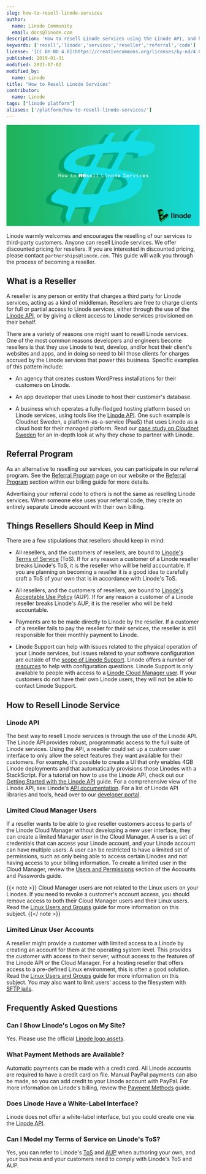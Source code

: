 ```yaml
---
slug: how-to-resell-linode-services
author:
  name: Linode Community
  email: docs@linode.com
description: 'How to resell Linode services using the Linode API, and how to get started with the Linode referral program.'
keywords: ['resell','linode','services','reseller','referral','code']
license: '[CC BY-ND 4.0](https://creativecommons.org/licenses/by-nd/4.0)'
published: 2019-01-31
modified: 2021-07-02
modified_by:
  name: Linode
title: "How to Resell Linode Services"
contributor:
  name: Linode
tags: ["linode platform"]
aliases: ['/platform/how-to-resell-linode-services/']
---
```


![How to Resell Linode Services](how-to-resell-linode-services.png "How to Resell Linode Services")

Linode warmly welcomes and encourages the reselling of our services to third-party customers. Anyone can resell Linode services. We offer discounted pricing for resellers. If you are interested in discounted pricing, please contact `partnerships@linode.com`. This guide will walk you through the process of becoming a reseller.

## What is a Reseller

A reseller is any person or entity that charges a third party for Linode services, acting as a kind of middleman. Resellers are free to charge clients for full or partial access to Linode services, either through the use of the [Linode API](#linode-api), or by giving a client access to Linode services provisioned on their behalf.

There are a variety of reasons one might want to resell Linode services. One of the most common reasons developers and engineers become resellers is that they use Linode to test, develop, and/or host their client's websites and apps, and in doing so need to bill those clients for charges accrued by the Linode services that power this business. Specific examples of this pattern include:

-   An agency that creates custom WordPress installations for their customers on Linode.

-   An app developer that uses Linode to host their customer's database.

-   A business which operates a fully-fledged hosting platform based on Linode services, using tools like the [Linode API](#linode-api). One such example is Cloudnet Sweden, a platform-as-a-service (PaaS) that uses Linode as a cloud host for their managed platform. Read our [case study on Cloudnet Sweden](https://www.linode.com/case-studies/cloudnet) for an in-depth look at why they chose to partner with Linode.

## Referral Program

As an alternative to reselling our services, you can participate in our referral program. See the [Referral Program](https://www.linode.com/referral-program/) page on our website or the [Referral Program](/docs/products/platform/billing/guides/referral-program/) section within our billing guide for more details.

Advertising your referral code to others is not the same as reselling Linode services. When someone else uses your referral code, they create an entirely separate Linode account with their own billing.

## Things Resellers Should Keep in Mind

There are a few stipulations that resellers should keep in mind:

- All resellers, and the customers of resellers, are bound to [Linode's Terms of Service](https://www.linode.com/tos) (ToS). If for any reason a customer of a Linode reseller breaks Linode's ToS, it is the reseller who will be held accountable. If you are planning on becoming a reseller it is a good idea to carefully craft a ToS of your own that is in accordance with Linode's ToS.

- All resellers, and the customers of resellers, are bound to [Linode's Acceptable Use Policy](https://www.linode.com/aup) (AUP). If for any reason a customer of a Linode reseller breaks Linode's AUP, it is the reseller who will be held accountable.

- Payments are to be made directly to Linode by the reseller. If a customer of a reseller fails to pay the reseller for their services, the reseller is still responsible for their monthly payment to Linode.

- Linode Support can help with issues related to the physical operation of your Linode services, but issues related to your software configuration are outside of the [scope of Linode Support](/docs/guides/support/#scope-of-support). Linode offers a number of [resources](/docs/guides/support/#resources) to help with configuration questions. Linode Support is only available to people with access to a [Linode Cloud Manager user](#limited-cloud-manager-user). If your customers do not have their own Linode users, they will not be able to contact Linode Support.

## How to Resell Linode Service

### Linode API

The best way to resell Linode services is through the use of the Linode API. The Linode API provides robust, programmatic access to the full suite of Linode services. Using the API, a reseller could set up a custom user interface to only allow the select features they want available for their customers. For example, it's possible to create a UI that only enables 4GB Linode deployments and that automatically provisions those Linodes with a StackScript. For a tutorial on how to use the Linode API, check out our [Getting Started with the Linode API](/docs/products/tools/api/get-started/) guide. For a comprehensive view of the Linode API, see Linode's [API documentation](/docs/api/). For a list of Linode API libraries and tools, head over to our [developer portal](https://developers.linode.com/libraries-tools/).

### Limited Cloud Manager Users

If a reseller wants to be able to give reseller customers access to parts of the Linode Cloud Manager without developing a new user interface, they can create a limited Manager *user* in the Cloud Manager. A user is a set of credentials that can access your Linode account, and your Linode account can have multiple users. A user can be restricted to have a limited set of permissions, such as only being able to access certain Linodes and not having access to your billing information. To create a limited user in the Cloud Manager, review the [Users and Permissions](/docs/products/platform/accounts/guides/manage-users/#users-and-permissions) section of the Accounts and Passwords guide.

{{< note >}}
Cloud Manager users are not related to the Linux users on your Linodes. If you need to revoke a customer's account access, you should remove access to both their Cloud Manager users and their Linux users. Read the [Linux Users and Groups](/docs/guides/linux-users-and-groups/) guide for more information on this subject.
{{</ note >}}

### Limited Linux User Accounts

A reseller might provide a customer with limited access to a Linode by creating an account for them at the operating system level. This provides the customer with access to their server, without access to the features of the Linode API or the Cloud Manager. For a hosting reseller that offers access to a pre-defined Linux environment, this is often a good solution. Read the [Linux Users and Groups](/docs/guides/linux-users-and-groups/) guide for more information on this subject. You may also want to limit users' access to the filesystem with [SFTP jails](/docs/guides/limiting-access-with-sftp-jails-on-debian-and-ubuntu/).

## Frequently Asked Questions

### Can I Show Linode's Logos on My Site?

Yes. Please use the official [Linode logo assets](https://www.linode.com/logos).

### What Payment Methods are Available?

Automatic payments can be made with a credit card. All Linode accounts are required to have a credit card on file. Manual PayPal payments can also be made, so you can add credit to your Linode account with PayPal. For more information on Linode's billing, review the [Payment Methods](/docs/products/platform/billing/guides/payment-methods/) guide.

### Does Linode Have a White-Label Interface?

Linode does not offer a white-label interface, but you could create one via the [Linode API](https://developers.linode.com).

### Can I Model my Terms of Service on Linode's ToS?

Yes, you can refer to Linode's [ToS](https://www.linode.com/tos) and [AUP](https://www.linode.com/aup) when authoring your own, and your business and your customers need to comply with Linode's ToS and AUP.
